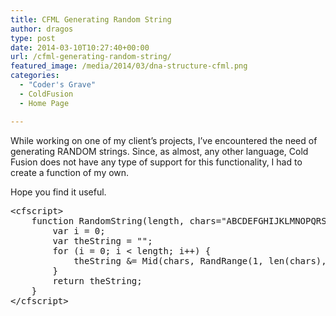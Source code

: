 ```yaml
---
title: CFML Generating Random String
author: dragos
type: post
date: 2014-03-10T10:27:40+00:00
url: /cfml-generating-random-string/
featured_image: /media/2014/03/dna-structure-cfml.png
categories:
  - "Coder's Grave"
  - ColdFusion
  - Home Page

---
```

While working on one of my client&#8217;s projects, I&#8217;ve encountered the need of generating RANDOM strings. Since, as almost, any other language, Cold Fusion does not have any type of support for this functionality, I had to create a function of my own.

Hope you find it useful.<!--more-->

<pre class="prettyprint">&#60;cfscript&#62;
    function RandomString(length, chars="ABCDEFGHIJKLMNOPQRST0123456789-") {
        var i = 0;
        var theString = "";
        for (i = 0; i &lt; length; i++) {
            theString &#038;= Mid(chars, RandRange(1, len(chars), "SHA1PRNG"), 1);
        }
        return theString;
    }
&#60;/cfscript&#62;</pre>